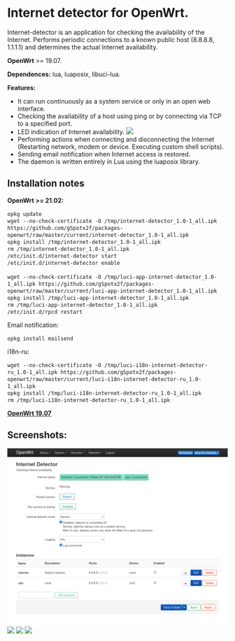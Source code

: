 # Internet detector for OpenWrt.
Internet-detector is an application for checking the availability of the Internet. Performs periodic connections to a known public host (8.8.8.8, 1.1.1.1) and determines the actual Internet availability.

**OpenWrt** >= 19.07.

**Dependences:** lua, luaposix, libuci-lua.

**Features:**
 - It can run continuously as a system service or only in an open web interface.
 - Checking the availability of a host using ping or by connecting via TCP to a specified port.
 - LED indication of Internet availability.
![](https://github.com/gSpotx2f/luci-app-internet-detector/blob/master/screenshots/internet-led.jpg)
 - Performing actions when connecting and disconnecting the Internet (Restarting network, modem or device. Executing custom shell scripts).
 - Sending email notification when Internet access is restored.
 - The daemon is written entirely in Lua using the luaposix library.

## Installation notes

**OpenWrt >= 21.02:**

    opkg update
    wget --no-check-certificate -O /tmp/internet-detector_1.0-1_all.ipk https://github.com/gSpotx2f/packages-openwrt/raw/master/current/internet-detector_1.0-1_all.ipk
    opkg install /tmp/internet-detector_1.0-1_all.ipk
    rm /tmp/internet-detector_1.0-1_all.ipk
    /etc/init.d/internet-detector start
    /etc/init.d/internet-detector enable

    wget --no-check-certificate -O /tmp/luci-app-internet-detector_1.0-1_all.ipk https://github.com/gSpotx2f/packages-openwrt/raw/master/current/luci-app-internet-detector_1.0-1_all.ipk
    opkg install /tmp/luci-app-internet-detector_1.0-1_all.ipk
    rm /tmp/luci-app-internet-detector_1.0-1_all.ipk
    /etc/init.d/rpcd restart

Email notification:

	opkg install mailsend

i18n-ru:

    wget --no-check-certificate -O /tmp/luci-i18n-internet-detector-ru_1.0-1_all.ipk https://github.com/gSpotx2f/packages-openwrt/raw/master/current/luci-i18n-internet-detector-ru_1.0-1_all.ipk
    opkg install /tmp/luci-i18n-internet-detector-ru_1.0-1_all.ipk
    rm /tmp/luci-i18n-internet-detector-ru_1.0-1_all.ipk

**[OpenWrt 19.07](https://github.com/gSpotx2f/luci-app-internet-detector/tree/19.07)**

## Screenshots:

![](https://github.com/gSpotx2f/luci-app-internet-detector/blob/master/screenshots/01.jpg)
![](https://github.com/gSpotx2f/luci-app-internet-detector/blob/master/screenshots/02.jpg)
![](https://github.com/gSpotx2f/luci-app-internet-detector/blob/master/screenshots/03.jpg)
![](https://github.com/gSpotx2f/luci-app-internet-detector/blob/master/screenshots/04.jpg)
